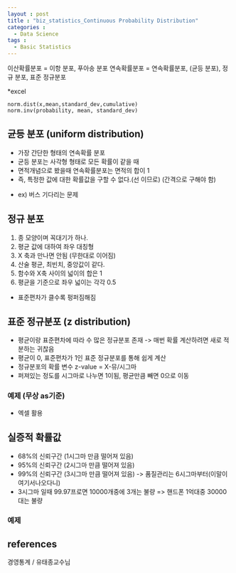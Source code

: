 ```yaml
---
layout : post
title : "biz_statistics_Continuous Probability Distribution"
categories :
  - Data Science
tags :
  - Basic Statistics
---
```


이산확률분포 = 이항 분포, 푸아송 분포
연속확률분포 = 연속확률분포, (균등 분포), 정규 분포, 표준 정규분포

*excel
```
norm.dist(x,mean,standard_dev,cumulative)
norm.inv(probability, mean, standard_dev)
```


## 균등 분포 (uniform distribution)
- 가장 간단한 형태의 연속확률 분포
- 균등 분포는 사각형 형태로 모든 확률이 같을 때
- 면적개념으로 봤을때 연속확률분포는 면적의 합이 1
- 즉, 특정한 값에 대한 확률값을 구할 수 없다.(선 이므로) (간격으로 구해야 함)

* ex) 버스 기다리는 문제


## 정규 분포
1. 종 모양이며 꼭대기가 하나.
2. 평균 값에 대하여 좌우 대칭형
3. X 축과 만나면 안됨 (무한대로 이어짐)
4. 산술 평균, 최빈치, 중앙값이 같다.
5. 함수와 X축 사이의 넓이의 합은 1
6. 평균을 기준으로 좌우 넓이는 각각 0.5

* 표준편차가 클수록 펑퍼짐해짐



## 표준 정규분포 (z distribution)

* 평균이랑 표준편차에 따라 수 많은 정규분포 존재 -> 매번 확률 계산하려면 새로 적분하는 귀찮음
* 평균이 0, 표준편차가 1인 표준 정규분포를 통해 쉽게 계산
* 정규분포의 확률 변수 z-value = X-뮤/시그마
* 퍼져있는 정도를 시그마로 나누면 1이됨, 평균만큼 빼면 0으로 이동

### 예제 (무상 as기준)

* 엑셀 활용



## 실증적 확률값
* 68%의 신뢰구간 (1시그마 만큼 떨어져 있음)
* 95%의 신뢰구간 (2시그마 만큼 떨어져 있음) 
* 99%의 신뢰구간 (3시그마 만큼 떨어져 있음) -> 품질관리는 6시그마부터(이말이 여기서나오다니)
* 3시그마 일때 99.97프로면 10000개중에 3개는 불량 => 핸드폰 1억대중 30000대는 불량

### 예제








## references

경영통계 / 유태종교수님  

